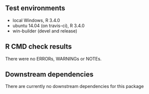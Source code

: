
## Test environments
* local Windows, R 3.4.0
* ubuntu 14.04 (on travis-ci), R 3.4.0
* win-builder (devel and release)

## R CMD check results
There were no ERRORs, WARNINGs or NOTEs.  

## Downstream dependencies
There are currently no downstream dependencies for this package